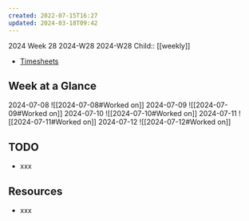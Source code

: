 ```yaml
---
created: 2022-07-15T16:27
updated: 2024-03-18T09:42
---
```

2024 Week 28
2024-W28 2024-W28
Child:: [[weekly]]

- [Timesheets](http://timesheets.mixtelematics.com/MixTimesheetsUI/app/index.html#/TimeSheet)

## Week at a Glance

2024-07-08
![[2024-07-08#Worked on]]
2024-07-09
![[2024-07-09#Worked on]]
2024-07-10
![[2024-07-10#Worked on]]
2024-07-11
![[2024-07-11#Worked on]]
2024-07-12
![[2024-07-12#Worked on]]

## TODO

- xxx

## Resources

- xxx


